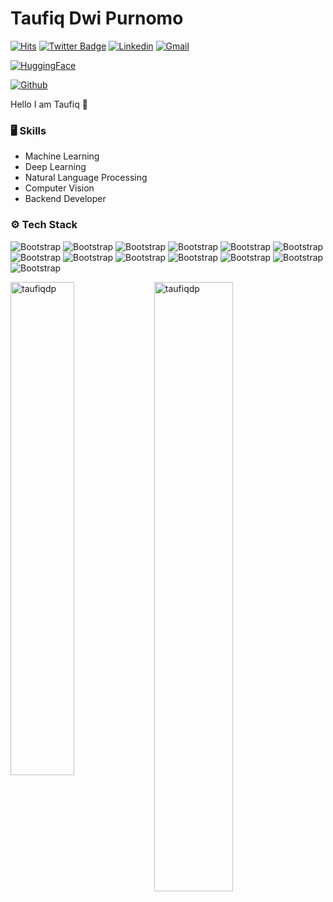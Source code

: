 # Taufiq Dwi Purnomo

[![Hits](https://hits.seeyoufarm.com/api/count/incr/badge.svg?url=https%3A%2F%2Fgithub.com%2Ftaufiqdp%2Ftaufiqdp&count_bg=%2379C83D&title_bg=%23555555&icon=&icon_color=%23E7E7E7&title=Profile+Views&edge_flat=false)](https://hits.seeyoufarm.com)
[![Twitter Badge](https://img.shields.io/badge/-Twitter-1da1f2?labelColor=1da1f2&logo=twitter&logoColor=white&link=https://twitter.com/taufiqdp)](https://twitter.com/taufiqdp)
[![Linkedin](https://img.shields.io/badge/-LinkedIn-blue?style=flat&logo=Linkedin&logoColor=white)](https://www.linkedin.com/in/taufiq-dwi-purnomo/)
[![Gmail](https://img.shields.io/badge/-Gmail-c14438?style=flat&logo=Gmail&logoColor=white)](mailto:topexdw@gmail.com)

[![HuggingFace](https://huggingface.co/datasets/huggingface/badges/resolve/main/follow-me-on-HF-md.svg)](https://huggingface.co/taufiqdp)

[![Github](https://img.shields.io/github/followers/taufiqdp?label=Follow&style=social)](https://github.com/taufiqdp)

Hello I am Taufiq 👋


### 🖥 Skills

- Machine Learning
- Deep Learning
- Natural Language Processing
- Computer Vision
- Backend Developer
### ⚙️ Tech Stack

![Bootstrap](https://img.shields.io/badge/-Python-05122A?style=flat-square&logo=Python&color=353535) ![Bootstrap](https://img.shields.io/badge/-Docker-05122A?style=flat-square&logo=Docker&color=353535) ![Bootstrap](https://img.shields.io/badge/-PyTorch-05122A?style=flat-square&logo=PyTorch&color=353535) ![Bootstrap](https://img.shields.io/badge/-TensorFlow-05122A?style=flat-square&logo=TensorFlow&color=353535) ![Bootstrap](https://img.shields.io/badge/-Jax/Flax-05122A?style=flat-square&logo=Jax/Flax&color=353535) ![Bootstrap](https://img.shields.io/badge/-Scikit%20Learn-05122A?style=flat-square&logo=Scikit-Learn&color=353535) ![Bootstrap](https://img.shields.io/badge/-MySQL-05122A?style=flat-square&logo=MySQL&color=353535) ![Bootstrap](https://img.shields.io/badge/-Pandas-05122A?style=flat-square&logo=Pandas&color=353535) ![Bootstrap](https://img.shields.io/badge/-Numpy-05122A?style=flat-square&logo=Numpy&color=353535) ![Bootstrap](https://img.shields.io/badge/-Matplotlib-05122A?style=flat-square&logo=Matplotlib&color=353535) ![Bootstrap](https://img.shields.io/badge/-FastAPI-05122A?style=flat-square&logo=FastAPI&color=353535) ![Bootstrap](https://img.shields.io/badge/-SQLite-05122A?style=flat-square&logo=SQLite&color=353535) ![Bootstrap](https://img.shields.io/badge/-Visual%20Studio%20Code-05122A?style=flat-square&logo=Visual-Studio-Code&color=353535)

<div>
  <img width="45%" align="left" src="https://github-readme-stats.vercel.app/api/top-langs?username=taufiqdp&show_icons=true&locale=en&layout=compact" alt="taufiqdp" />
  <img width="50%"  src="https://github-readme-streak-stats.herokuapp.com/?user=taufiqdp&" alt="taufiqdp" />
</div>

